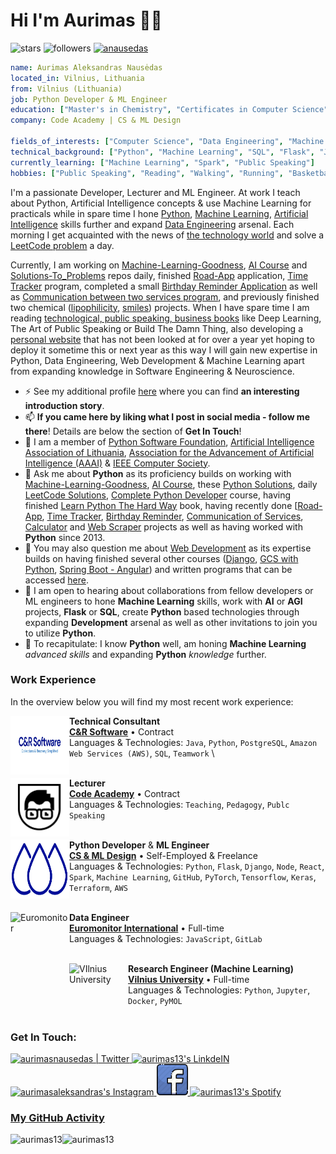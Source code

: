 # Hi I'm Aurimas 👋🏼
<!-- <img src="https://github.com/aurimas13/aurimas13/blob/main/docs/images/simple-good-hand-clip-art-170660.png" width="30px">   -->
<p align="left">   
  <img height="25px" title="stars" src="https://img.shields.io/github/stars/aurimas13?style=social" alt="stars" title ="Stars">
  <img height="25px" title="github followers" src="https://img.shields.io/github/followers/aurimas13?style=social" alt="followers" title ="followers">
  <a href="https://twitter.com/anausedas" target="blank"><img height="25px" src="https://img.shields.io/twitter/follow/anausedas?label=follow Aurimas&style=social" alt="anausedas" /></a> 
</p> 
<!-- <img height="25px" src="https://img.shields.io/github/followers/aurimas13?label=Followers&style=plastic" alt="followers"> -->
<!-- https://raw.githubusercontent.com/iampavangandhi/iampavangandhi/master/gifs/Hi.gif -->
<!-- https://github.com/aurimas13/aurimas13/blob/main/docs/images/simple-good-hand-clip-art-170660.png -->

```yaml
name: Aurimas Aleksandras Nausėdas
located_in: Vilnius, Lithuania
from: Vilnius (Lithuania)
job: Python Developer & ML Engineer
education: ["Master's in Chemistry", "Certificates in Computer Science"]
company: Code Academy | CS & ML Design

fields_of_interests: ["Computer Science", "Data Engineering", "Machine Learning", "Artificial Intelligence", "Artificial General Intelligence", "Robotics", "Robot-AI Interaction"]
technical_background: ["Python", "Machine Learning", "SQL", "Flask", "Javascript", "Terraform", "AWS"]
currently_learning: ["Machine Learning", "Spark", "Public Speaking"]
hobbies: ["Public Speaking", "Reading", "Walking", "Running", "Basketball", "Formula 1"]
```
I'm a passionate Developer, Lecturer and ML Engineer. At work I teach about Python, Artificial Intelligence concepts & use Machine Learning for practicals while in spare time I hone [Python](https://www.udemy.com/certificate/UC-00f510ae-c409-42c9-8f61-b75b254c598d/), [Machine Learning](https://www.coursera.org/account/accomplishments/specialization/BFC76LUK5Y3W?utm_source=link&utm_medium=certificate&utm_content=cert_image&utm_campaign=sharing_cta&utm_product=s12n), [Artificial Intelligence](https://www.coursera.org/account/accomplishments/specialization/BFC76LUK5Y3W?utm_source=link&utm_medium=certificate&utm_content=cert_image&utm_campaign=sharing_cta&utm_product=s12n) skills further and expand [Data Engineering](https://www.udemy.com/certificate/UC-2402535e-44ca-4090-9507-29d094ab24ff/) arsenal. Each morning I get acquainted with the news of [the technology world](https://twitter.com/i/lists/1455819654539132937) and solve a [LeetCode problem](https://leetcode.com/aurimas13/) a day. <!-- and tweet about [them](https://twitter.com/aurimasnausedas/with_replies) daily. -->

Currently, I am working on [Machine-Learning-Goodness](https://github.com/aurimas13/Machine-Learning-Goodness), [AI Course](https://github.com/aurimas13/CodeAcademy-AI-Course) and [Solutions-To_Problems](https://github.com/aurimas13/Solutions-To-Problems) repos daily, finished [Road-App](https://github.com/aurimas13/Road-App) application, [Time Tracker](https://github.com/aurimas13/Time-Tracker) program, completed a small [Birthday Reminder Application](https://github.com/aurimas13/BirthdayReminderApp) as well as [Communication between two services program](https://github.com/aurimas13/Communication-of-Services), and previously finished two chemical ([lipophilicity](https://github.com/aurimas13/Chemical-analysis), [smiles](https://github.com/aurimas13/Smiles-analysis)) projects. When I have spare time I am reading [technological, public speaking, business books](https://www.goodreads.com/user/show/127138083-aurimas-a-nausedas) like Deep Learning, The Art of Public Speaking or Build The Damn Thing, also developing a [personal website](https://github.com/aurimas13/Personal-website) that has not been looked at for over a year yet hoping to deploy it sometime this or next year as this way I will gain new expertise in Python, Data Engineering, Web Development & Machine Learning apart from expanding knowledge in Software Engineering & Neuroscience. <!-- as seen [here](https://github.com/aurimas13/CTR-prediction), [here](https://github.com/aurimas13/Chemical-analysis) and [here](https://github.com/aurimas13/Smiles-analysis). -->

- ⚡ See my additional profile [here](https://www.linkedin.com/in/aurimasnausedas/) where you can find **an interesting introduction story**.
- 📫 **If you came here by liking what I post in social media - follow me there**! Details are below the section of **Get In Touch**!
- 👯 I am a member of [Python Software Foundation](https://www.python.org/psf/), [Artificial Intelligence Association of Lithuania](https://lithuania.ai/), [Association for the Advancement of Artificial Intelligence (AAAI)](https://www.aaai.org/) & [IEEE Computer Society](https://www.computer.org/).
- 💬 Ask me about **Python** as its  proficiency builds on working with [Machine-Learning-Goodness](https://github.com/aurimas13/Machine-Learning-Goodness), [AI Course](https://github.com/aurimas13/CodeAcademy-AI-Course), these [Python Solutions](https://github.com/aurimas13/Solutions-To-Problems), daily [LeetCode Solutions](https://leetcode.com/aurimas13/), [Complete Python Developer](https://www.udemy.com/certificate/UC-c3951e1b-dd47-4c1c-9d3f-f153744dd337/) course, having finished [Learn Python The Hard Way](https://github.com/aurimas13/Python-solutions) book, having recently done [[Road-App](https://github.com/aurimas13/Road-App), [Time Tracker](https://github.com/aurimas13/Time-Tracker), [Birthday Reminder](https://github.com/aurimas13/BirthdayReminderApp), [Communication of Services](https://github.com/aurimas13/Communication-of-Services), [Calculator](https://github.com/aurimas13/Calculator-program) and [Web Scraper](https://github.com/aurimas13/Web-Scraper) projects as well as having worked with **Python** since 2013. 
- 💬 You may also question me about [Web Development](https://www.udemy.com/certificate/UC-973ac520-05cd-4573-bc68-47b81bee611f/) as its expertise builds on having finished several other courses ([Django](https://www.udemy.com/certificate/UC-4c6d7d87-39e7-4152-ad6b-74a154a1a34e/), [GCS with Python](https://www.udemy.com/course/develop-a-social-web-party-application-with-python/learn/lecture/9426334#overview), [Spring Boot - Angular](https://www.udemy.com/certificate/UC-c396ed1a-9763-47c7-8322-af7e8ab7d3f6/)) and written programs that can be accessed [here](https://github.com/aurimas13/Web-programs).
- 👯 I am open to hearing about collaborations from fellow developers or ML engineers to hone **Machine Learning** skills, work with **AI** or **AGI** projects, **Flask** or **SQL**, create **Python** based technologies through expanding **Development** arsenal as well as other invitations to join you to utilize **Python**.
- 🌱 To recapitulate: I know **Python** well, am honing **Machine Learning** *advanced skills* and expanding **Python** *knowledge* further.


### Work Experience

In the overview below you will find my most recent work experience:

[<img align="left" height="94px" width="94px" alt="CodeAcademy" src="https://github.com/aurimas13/aurimas13/blob/main/docs/images/cr-software.jpg"/>](https://codeacademy.lt/en/)
**Technical Consultant** \
[**C&R Software**](https://codeacademy.lt/en/) • Contract\
Languages & Technologies: `Java`, `Python`, `PostgreSQL`, `Amazon Web Services (AWS)`, `SQL`, `Teamwork` \ \
<br/>

[<img align="left" height="94px" width="94px" alt="CodeAcademy" src="https://github.com/aurimas13/aurimas13/blob/main/docs/images/CodeAcademy_baltas.png"/>](https://codeacademy.lt/en/)
**Lecturer** \
[**Code Academy**](https://codeacademy.lt/en/) • Contract\
Languages & Technologies: `Teaching`, `Pedagogy`, `Publc Speaking` \
<br/>

[<img align="left" height="94px" width="94px" alt="CAMD" src="https://github.com/aurimas13/aurimas13/blob/main/docs/images/CAMD_blue_v4.png"/>](https://www.linkedin.com/company/81844988/admin/)
**Python Developer** & **ML Engineer** \
[**CS & ML Design**](https://www.linkedin.com/company/81844988/admin/) • Self-Employed & Freelance\
Languages & Technologies: `Python`, `Flask`, `Django`, `Node`, `React`, `Spark`, `Machine Learning`, `GitHub`, `PyTorch`, `Tensorflow`, `Keras`, `Terraform`, `AWS` \
<br/>

[<img align="left" height="94px" width="94px" alt="Euromonitor" src="https://logovectordl.com/wp-content/uploads/2020/04/euromonitor-international-logo-vector.png"/>](https://www.euromonitor.com/)
**Data Engineer** \
[**Euromonitor International**](https://www.euromonitor.com/) • Full-time \
Languages & Technologies: `JavaScript`, `GitLab` \
<br/>

[<img align="left" height="94px" width="94px" alt="VIlnius University" src="https://www.vu.lt/site_images/infor/vaizdai_spaudai/Logo_spalvotas.png"/>](https://www.vu.lt/)
**Research Engineer (Machine Learning)** \
[**Vilnius University**](https://www.vu.lt/) • Full-time \
Languages & Technologies: `Python`, `Jupyter`, `Docker`, `PyMOL` \
<br/>

<!-- ## 📫 𝙷𝚘𝚠 𝚝𝚘 𝚛𝚎𝚊𝚌𝚑 𝚖𝚎:
𝚈𝚘𝚞 𝚌𝚊𝚗 𝚛𝚎𝚊𝚌𝚑 𝚖𝚎 𝚊𝚝 𝚝𝚑𝚎 𝚎𝚖𝚊𝚒𝚕 𝚒𝚗 𝚖𝚢 𝚐𝚒𝚝𝚑𝚞𝚋 𝚙𝚛𝚘𝚏𝚒𝚕𝚎 or f𝚘𝚕𝚕𝚘𝚠 𝚖𝚢 𝚜𝚘𝚌𝚒𝚊𝚕𝚜! -->
<!-- ## How to reach me: -->
<!-- You can get in touch with me at the email in my github portfolio. Follow my socials! -->
<!-- If you are a workaholic or are late to the coding party -->

<h3 align="left"> Get In Touch:</h3>
<p align="left">
<a href="https://twitter.com/aurimasnausedas">
  <img alt="aurimasnausedas | Twitter" width="50px" src="https://user-images.githubusercontent.com/43545812/144034996-602b144a-16e1-41cc-99e7-c6040b20dcaf.png"/>
</a>
<a href="https://www.linkedin.com/in/aurimasnausedas">
  <img alt="aurimas13's LinkdeIN" width="50px" src="https://user-images.githubusercontent.com/43545812/144035037-0f415fc7-9f96-4517-a370-ccc6e78a714b.png" />
</a>
<a href="https://www.instagram.com/aurimasaleksandras/">
  <img alt="aurimasaleksandras's Instagram" width="50px" src="https://user-images.githubusercontent.com/43545812/144035088-0dfb165f-8fe0-4d13-896c-876c29d2b128.png" />
</a>
<a href="https://www.facebook.com/aurimasanausedas">
  <img alt="aurimas13's Facebook" width="50px" src="https://github.com/aurimas13/aurimas13/blob/main/docs/images/facebook_free.jpeg" />
</a>
<a href="https://open.spotify.com/user/aurimas.n">
  <img alt="aurimas13's Spotify" width="50px" src="https://user-images.githubusercontent.com/43545812/144035120-1ad5169b-91c7-4078-bef9-6a82c733f373.png" />
</p>
  
<!--  <h3 align="left">  Profile Views:</h3>  -->
 <!-- <p align="left">
    <img height="25px" src="https://gpvc.arturio.dev/aurimas13?style=public" alt="profile views" title="profile views">  
  </p> -->
<!--

<h3 align="left"> Languages and Tools:</h3>
<p align="left"> <a href="https://www.w3schools.com/cpp/" target="_blank" rel="noreferrer"> <img src="https://raw.githubusercontent.com/devicons/devicon/master/icons/cplusplus/cplusplus-original.svg" alt="cplusplus" width="40" height="40"/> </a> <a href="https://www.w3schools.com/cs/" target="_blank" rel="noreferrer"> <img src="https://raw.githubusercontent.com/devicons/devicon/master/icons/csharp/csharp-original.svg" alt="csharp" width="40" height="40"/> </a> <a href="https://www.djangoproject.com/" target="_blank" rel="noreferrer"> <img src="https://raw.githubusercontent.com/devicons/devicon/master/icons/django/django-original.svg" alt="django" width="40" height="40"/> </a> <a href="https://www.docker.com/" target="_blank" rel="noreferrer"> <img src="https://raw.githubusercontent.com/devicons/devicon/master/icons/docker/docker-original-wordmark.svg" alt="docker" width="40" height="40"/> </a> <a href="https://www.adobe.com/in/products/illustrator.html" target="_blank" rel="noreferrer"> <img src="https://www.vectorlogo.zone/logos/adobe_illustrator/adobe_illustrator-icon.svg" alt="illustrator" width="40" height="40"/> </a> <a href="https://developer.mozilla.org/en-US/docs/Web/JavaScript" target="_blank" rel="noreferrer"> <img src="https://raw.githubusercontent.com/devicons/devicon/master/icons/javascript/javascript-original.svg" alt="javascript" width="40" height="40"/> </a> <a href="https://www.linux.org/" target="_blank" rel="noreferrer"> <img src="https://raw.githubusercontent.com/devicons/devicon/master/icons/linux/linux-original.svg" alt="linux" width="40" height="40"/> </a> <a href="https://www.mathworks.com/" target="_blank" rel="noreferrer"> <img src="https://upload.wikimedia.org/wikipedia/commons/2/21/Matlab_Logo.png" alt="matlab" width="40" height="40"/> </a> <a href="https://www.mongodb.com/" target="_blank" rel="noreferrer"> <img src="https://raw.githubusercontent.com/devicons/devicon/master/icons/mongodb/mongodb-original-wordmark.svg" alt="mongodb" width="40" height="40"/> </a> <a href="https://www.mysql.com/" target="_blank" rel="noreferrer"> <img src="https://raw.githubusercontent.com/devicons/devicon/master/icons/mysql/mysql-original-wordmark.svg" alt="mysql" width="40" height="40"/> </a> <a href="https://www.photoshop.com/en" target="_blank" rel="noreferrer"> <img src="https://raw.githubusercontent.com/devicons/devicon/master/icons/photoshop/photoshop-line.svg" alt="photoshop" width="40" height="40"/> </a> <a href="https://www.postgresql.org" target="_blank" rel="noreferrer"> <img src="https://raw.githubusercontent.com/devicons/devicon/master/icons/postgresql/postgresql-original-wordmark.svg" alt="postgresql" width="40" height="40"/> </a> <a href="https://www.python.org" target="_blank" rel="noreferrer"> <img src="https://raw.githubusercontent.com/devicons/devicon/master/icons/python/python-original.svg" alt="python" width="40" height="40"/> </a> <a href="https://www.tensorflow.org" target="_blank" rel="noreferrer"> <img src="https://www.vectorlogo.zone/logos/tensorflow/tensorflow-icon.svg" alt="tensorflow" width="40" height="40"/> </a> </p>
-->

<h3> My GitHub Activity </h3>
<!-- <h3> 🔔 𝙼𝚢 𝙻𝚊𝚝𝚎𝚜𝚝 𝙶𝚒𝚝𝙷𝚞𝚋 𝙰𝚌𝚝𝚒𝚟𝚒𝚝𝚢 </h3> -->
<p><img height="155em" align="left" src="https://github-readme-stats-eight-theta.vercel.app/api?username=aurimas13&show_icons=true&include_all_commits=true" alt="aurimas13" /></p>
<p><img height="155em" align="left" src="https://github-readme-streak-stats.herokuapp.com/?user=aurimas13&" alt="aurimas13" /></p>
<!-- <p><img height="155em" align="left" src="https://github-readme-stats-eight-theta.vercel.app/api?username=aurimas13&show_icons=true&theme=algolia&include_all_commits=true&count_private=true" alt="aurimas13" /></p>
<p><img height="155em" align="left" src="https://github-readme-streak-stats.herokuapp.com/?user=aurimas13&layout=compact&langs_count=8&theme=algolia" alt="aurimas13" /></p> -->
<!-- <p><img height="150em" align="right" src="https://github-readme-stats-eight-theta.vercel.app/api/top-langs/?username=aurimas13&layout=compact&langs_count=8&theme=algolia" alt="aurimas13" /></p> -->
<br></br>

<!-- <p><img align="center" src="https://github-readme-stats.vercel.app/api/top-langs?username=aurimas13&show_icons=true&locale=en&layout=compact" alt="aurimas13" /></p> -->

<!-- [![activity graph](https://activity-graph.herokuapp.com/graph?username=guilyx&custom_title=Erwin's%20activity%20graph&theme=github-light&hide_border=true)](https://github.com/ashutosh00710/github-readme-activity-graph) -->

<!-- ## 🔔 𝙼𝚢 𝙻𝚊𝚝𝚎𝚜𝚝 𝙶𝚒𝚝𝙷𝚞𝚋 𝙼𝚎𝚝𝚛𝚒𝚌𝚜
![Metrics](https://metrics.lecoq.io/Raymo111?template=classic&base.header=0&gists=1&lines=1&config.timezone=America%2FToronto) -->
